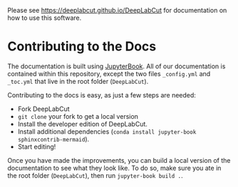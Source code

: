 Please see https://deeplabcut.github.io/DeepLabCut for documentation on how to use this software. 

# Contributing to the Docs
The documentation is built using [JupyterBook](https://jupyterbook.org/en/stable/intro.html). All of our documentation is contained within this repository, except the two files `_config.yml` and `_toc.yml` that live in the root folder (`DeepLabCut`).

Contributing to the docs is easy, as just a few steps are needed:
- Fork DeepLabCut
- `git clone` your fork to get a local version
- Install the developer edition of DeepLabCut. 
- Install additional dependencies (`conda install jupyter-book sphinxcontrib-mermaid`).
- Start editing!

Once you have made the improvements, you can build a local version of the documentation to see what they look like. To do so, make sure you ate in the root folder (`DeepLabCut`), then run `jupyter-book build .`.